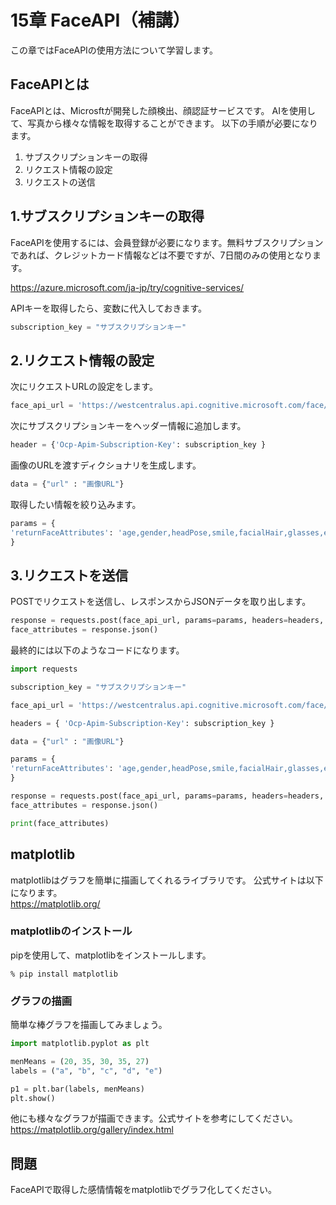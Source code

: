 # 15章 FaceAPI（補講）
この章ではFaceAPIの使用方法について学習します。

## FaceAPIとは
FaceAPIとは、Microsftが開発した顔検出、顔認証サービスです。
AIを使用して、写真から様々な情報を取得することができます。
以下の手順が必要になります。

1. サブスクリプションキーの取得
2. リクエスト情報の設定
3. リクエストの送信

## 1.サブスクリプションキーの取得
FaceAPIを使用するには、会員登録が必要になります。無料サブスクリプションであれば、クレジットカード情報などは不要ですが、7日間のみの使用となります。

https://azure.microsoft.com/ja-jp/try/cognitive-services/

APIキーを取得したら、変数に代入しておきます。

```python
subscription_key = "サブスクリプションキー"
```

## 2.リクエスト情報の設定

次にリクエストURLの設定をします。

```python
face_api_url = 'https://westcentralus.api.cognitive.microsoft.com/face/v1.0/detect'
```

次にサブスクリプションキーをヘッダー情報に追加します。

```python
header = {'Ocp-Apim-Subscription-Key': subscription_key }
```

画像のURLを渡すディクショナリを生成します。

```python
data = {"url" : "画像URL"}
```

取得したい情報を絞り込みます。

```python
params = {
'returnFaceAttributes': 'age,gender,headPose,smile,facialHair,glasses,emotion,hair,makeup,occlusion,accessories,blur,exposure,noise'
}
```

## 3.リクエストを送信

POSTでリクエストを送信し、レスポンスからJSONデータを取り出します。

```python
response = requests.post(face_api_url, params=params, headers=headers, json=data)
face_attributes = response.json()
```

最終的には以下のようなコードになります。

```python
import requests

subscription_key = "サブスクリプションキー"

face_api_url = 'https://westcentralus.api.cognitive.microsoft.com/face/v1.0/detect'

headers = { 'Ocp-Apim-Subscription-Key': subscription_key }

data = {"url" : "画像URL"}

params = {
'returnFaceAttributes': 'age,gender,headPose,smile,facialHair,glasses,emotion,hair,makeup,occlusion,accessories,blur,exposure,noise'
}

response = requests.post(face_api_url, params=params, headers=headers, json=data)
face_attributes = response.json()

print(face_attributes)
```

## matplotlib
matplotlibはグラフを簡単に描画してくれるライブラリです。
公式サイトは以下になります。  
https://matplotlib.org/

### matplotlibのインストール
pipを使用して、matplotlibをインストールします。

```
% pip install matplotlib
```

### グラフの描画
簡単な棒グラフを描画してみましょう。

```python
import matplotlib.pyplot as plt

menMeans = (20, 35, 30, 35, 27)
labels = ("a", "b", "c", "d", "e")

p1 = plt.bar(labels, menMeans)
plt.show()
```

他にも様々なグラフが描画できます。公式サイトを参考にしてください。  
https://matplotlib.org/gallery/index.html

## 問題
FaceAPIで取得した感情情報をmatplotlibでグラフ化してください。
